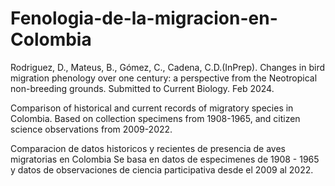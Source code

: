 # Fenologia-de-la-migracion-en-Colombia
Rodriguez, D., Mateus, B., Gómez, C., Cadena, C.D.(InPrep). Changes in bird migration phenology over one century: 
a perspective from the Neotropical non-breeding grounds. Submitted to Current Biology. Feb 2024.

Comparison of historical and current records of migratory species in Colombia. Based on collection specimens from 1908-1965, 
and citizen science observations from 2009-2022.

Comparacion de datos historicos y recientes de presencia de aves migratorias en Colombia
Se basa en datos de especimenes de 1908 - 1965 y datos de observaciones de ciencia participativa desde el 2009 al 2022.



